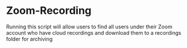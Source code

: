# Zoom-Recording
Running this script will allow users to find all users under their Zoom account who have cloud recordings and download them to a recordings folder for archiving
